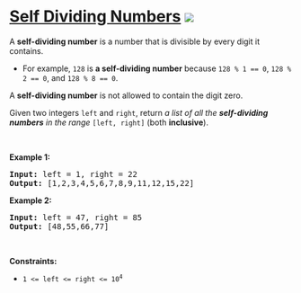 
# [Self Dividing Numbers](https://leetcode.com/problems/self-dividing-numbers) ![](https://img.shields.io/badge/Easy-green)

<p>A <strong>self-dividing number</strong> is a number that is divisible by every digit it contains.</p>

<ul>
	<li>For example, <code>128</code> is <strong>a self-dividing number</strong> because <code>128 % 1 == 0</code>, <code>128 % 2 == 0</code>, and <code>128 % 8 == 0</code>.</li>
</ul>

<p>A <strong>self-dividing number</strong> is not allowed to contain the digit zero.</p>

<p>Given two integers <code>left</code> and <code>right</code>, return <em>a list of all the <strong>self-dividing numbers</strong> in the range</em> <code>[left, right]</code> (both <strong>inclusive</strong>).</p>

<p>&nbsp;</p>
<p><strong class="example">Example 1:</strong></p>
<pre><strong>Input:</strong> left = 1, right = 22
<strong>Output:</strong> [1,2,3,4,5,6,7,8,9,11,12,15,22]
</pre><p><strong class="example">Example 2:</strong></p>
<pre><strong>Input:</strong> left = 47, right = 85
<strong>Output:</strong> [48,55,66,77]
</pre>
<p>&nbsp;</p>
<p><strong>Constraints:</strong></p>

<ul>
	<li><code>1 &lt;= left &lt;= right &lt;= 10<sup>4</sup></code></li>
</ul>

        